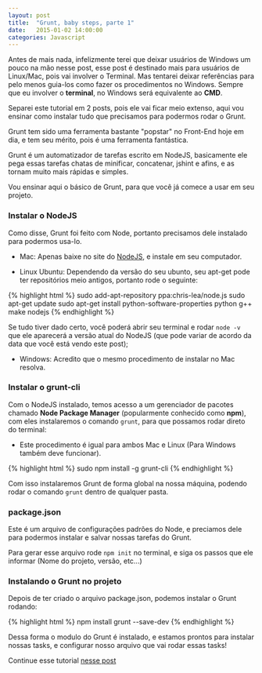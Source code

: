 ```yaml
---
layout: post
title:  "Grunt, baby steps, parte 1"
date:   2015-01-02 14:00:00
categories: Javascript
---
```


Antes de mais nada, infelizmente terei que deixar usuários de Windows um pouco na mão nesse post, esse post é destinado mais para usuários de Linux/Mac, pois vai involver o Terminal. Mas tentarei deixar referências para pelo menos guia-los como fazer os procedimentos no Windows. Sempre que eu involver o **terminal**, no Windows será equivalente ao **CMD**.

Separei este tutorial em 2 posts, pois ele vai ficar meio extenso, aqui vou ensinar como instalar tudo que precisamos para podermos rodar o Grunt.

Grunt tem sido uma ferramenta bastante "popstar" no Front-End hoje em dia, e tem seu mérito, pois é uma ferramenta fantástica.

Grunt é um automatizador de tarefas escrito em NodeJS, basicamente ele pega essas tarefas chatas de minificar, concatenar, jshint e afins, e as tornam muito mais rápidas e simples.

Vou ensinar aqui o básico de Grunt, para que você já comece a usar em seu projeto.

### Instalar o NodeJS

Como disse, Grunt foi feito com Node, portanto precisamos dele instalado para podermos usa-lo.

* Mac: Apenas baixe no site do [NodeJS](http://nodejs.org/), e instale em seu computador.

* Linux Ubuntu: Dependendo da versão do seu ubunto, seu apt-get pode ter repositórios meio antigos, portanto rode o seguinte:

{% highlight html %}
sudo add-apt-repository ppa:chris-lea/node.js
sudo apt-get update
sudo apt-get install python-software-properties python g++ make nodejs
{% endhighlight %}

Se tudo tiver dado certo, você poderá abrir seu terminal e rodar `node -v` que ele aparecerá a versão atual do NodeJS (que pode variar de acordo da data que você está vendo este post);

* Windows: Acredito que o mesmo procedimento de instalar no Mac resolva.

### Instalar o grunt-cli

Com o NodeJS instalado, temos acesso a um gerenciador de pacotes chamado **Node Package Manager** (popularmente conhecido como **npm**), com eles instalaremos o comando `grunt`, para que possamos rodar direto do terminal:

* Este procedimento é igual para ambos Mac e Linux (Para Windows também deve funcionar).

{% highlight html %}
sudo npm install -g grunt-cli
{% endhighlight %}

Com isso instalaremos Grunt de forma global na nossa máquina, podendo rodar o comando `grunt` dentro de qualquer pasta.

### package.json

Este é um arquivo de configurações padrões do Node, e preciamos dele para podermos instalar e salvar nossas tarefas do Grunt.

Para gerar esse arquivo rode `npm init` no terminal, e siga os passos que ele informar (Nome do projeto, versão, etc...)

### Instalando o Grunt no projeto

Depois de ter criado o arquivo package.json, podemos instalar o Grunt rodando:

{% highlight html %}
npm install grunt --save-dev
{% endhighlight %}

Dessa forma o modulo do Grunt é instalado, e estamos prontos para instalar nossas tasks, e configurar nosso arquivo que vai rodar essas tasks!

Continue esse tutorial [nesse post](http://blog.herebecoders.com/js-grunt-baby-steps-parte-2/)
